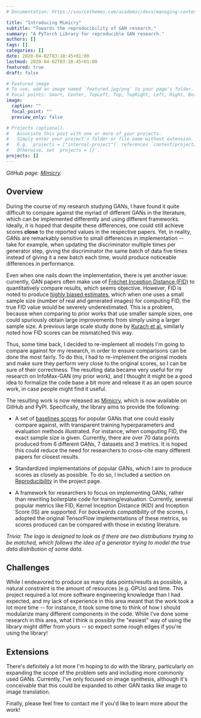 ```yaml
---
# Documentation: https://sourcethemes.com/academic/docs/managing-content/

title: "Introducing Mimicry"
subtitle: "Towards the reproducibility of GAN research."
summary: "A PyTorch Library for reproducible GAN research."
authors: []
tags: []
categories: []
date: 2020-04-02T03:10:45+01:00
lastmod: 2020-04-02T03:10:45+01:00
featured: true
draft: false

# Featured image
# To use, add an image named `featured.jpg/png` to your page's folder.
# Focal points: Smart, Center, TopLeft, Top, TopRight, Left, Right, BottomLeft, Bottom, BottomRight.
image:
  caption: ""
  focal_point: ""
  preview_only: false

# Projects (optional).
#   Associate this post with one or more of your projects.
#   Simply enter your project's folder or file name without extension.
#   E.g. `projects = ["internal-project"]` references `content/project/deep-learning/index.md`.
#   Otherwise, set `projects = []`.
projects: []
---
```

*GitHub page: [Mimicry](https://github.com/kwotsin/mimicry).*


## Overview

During the course of my research studying GANs, I have found it quite difficult to compare against the myriad of different GANs in the literature, which can be implemented differently and using different frameworks. Ideally, it is hoped that despite these differences, one could still achieve scores **close** to the reported values in the respective papers. Yet, in reality, GANs are remarkably sensitive to small differences in implementation -- take for example, when updating the discriminator multiple times per generator step, giving the discriminator the same batch of data five times instead of giving it a new batch each time, would produce noticeable differences in performance. 

Even when one nails down the implementation, there is yet another issue: currently, GAN papers often make use of [Fréchet Inception Distance (FID)](https://arxiv.org/abs/1706.08500) to quantitatively compare results, which seems objective. However, FID is noted to produce [highly biased estimates](https://arxiv.org/abs/1801.01401), which when one uses a small sample size (number of real and generated images) for computing FID, the true FID value would be severely underestimated. This is a problem, because when comparing to prior works that use smaller sample sizes, one could spuriously obtain large improvements from simply using a larger sample size. A previous large scale study done by [Kurach et al.](https://arxiv.org/abs/1807.04720) similarly noted how FID scores can be mismatched this way.

Thus, some time back, I decided to re-implement all models I'm going to compare against for my research, in order to ensure comparisons can be done the most fairly. To do this, I had to re-implement the original models and make sure they perform very close to the original scores, so I can be sure of their correctness. The resulting data became very useful for my research on InfoMax-GAN (my prior work), and I thought it might be a good idea to formalize the code base a bit more and release it as an open source work, in case people might find it useful.

The resulting work is now released as [Mimicry](https://github.com/kwotsin/mimicry), which is now available on GitHub and PyPI. Specifically, the library aims to provide the following:

- A set of [baselines scores](https://github.com/kwotsin/mimicry#baselines) for popular GANs that one could easily compare against, with transparent training hyperparameters and evaluation methods illustrated. For instance, when computing FID, the exact sample size is given. Currently, there are over 70 data points produced from 6 different GANs, 7 datasets and 3 metrics. It is hoped this could reduce the need for researchers to cross-cite many different papers for closest results.

- Standardized implementations of popular GANs, which I aim to produce scores as closely as possible. To do so, I included a section on [Reproducibility](https://github.com/kwotsin/mimicry#reproducibility) in the project page.

- A framework for researchers to focus on implementing GANs, rather than rewriting boilerplate code for training/evaluation. Currently, several popular metrics like FID, Kernel Inception Distance (KID) and Inception Score (IS) are supported. For *backwards compatibility* of the scores, I adopted the original TensorFlow implementations of these metrics, so scores produced can be compared with those in existing literature.

*Trivia: The logo is designed to look as if there are two distributions trying to be matched, which follows the idea of a generator trying to model the true data distribution of some data.*

## Challenges
While I endeavored to produce as many data points/results as possible, a natural constraint is the amount of resources (e.g. GPUs) and time. This project required a lot more software engineering knowledge than I had expected, and my lack of experience in this area meant that the work took a lot more time -- for instance, it took some time to think of how I should modularize many different components in the code. While I've done some research in this area, what I think is possibly the "easiest" way of using the library might differ from yours -- so expect some rough edges if you're using the library!

## Extensions

There's definitely a lot more I'm hoping to do with the library, particularly on expanding the scope of the problem sets and including more commonly used GANs. Currently, I've only focused on image synthesis, although it's conceivable that this could be expanded to other GAN tasks like image to image translation.

Finally, please feel free to contact me if you'd like to learn more about the work!